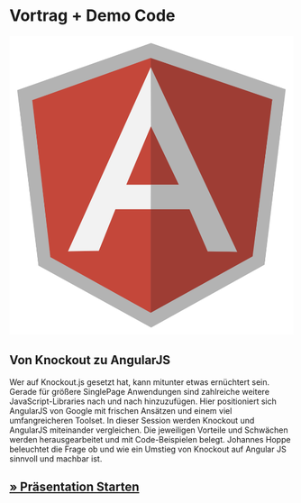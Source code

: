 # Vortrag + Demo Code

![Logo](Slides/images/logo.png)

## Von Knockout zu AngularJS

Wer auf Knockout.js gesetzt hat, kann mitunter etwas ernüchtert sein. Gerade für größere SinglePage Anwendungen sind zahlreiche weitere JavaScript-Libraries nach und nach hinzuzufügen. Hier positioniert sich AngularJS von Google mit frischen Ansätzen und einem viel umfangreicheren Toolset. In dieser Session werden Knockout und AngularJS miteinander vergleichen. Die jeweiligen Vorteile und Schwächen werden herausgearbeitet und mit Code-Beispielen belegt. Johannes Hoppe beleuchtet die Frage ob und wie ein Umstieg von Knockout auf Angular JS sinnvoll und machbar ist.

## [» Präsentation Starten](http://johanneshoppe.github.io/FromKnockout2Angular/)